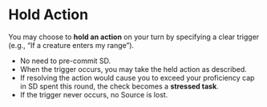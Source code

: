# Hold Action

You may choose to **hold an action** on your turn by specifying a clear trigger (e.g., “If a creature enters my range”).

- No need to pre-commit SD.
- When the trigger occurs, you may take the held action as described.
- If resolving the action would cause you to exceed your proficiency cap in SD spent this round, the check becomes a **stressed task**.
- If the trigger never occurs, no Source is lost.
